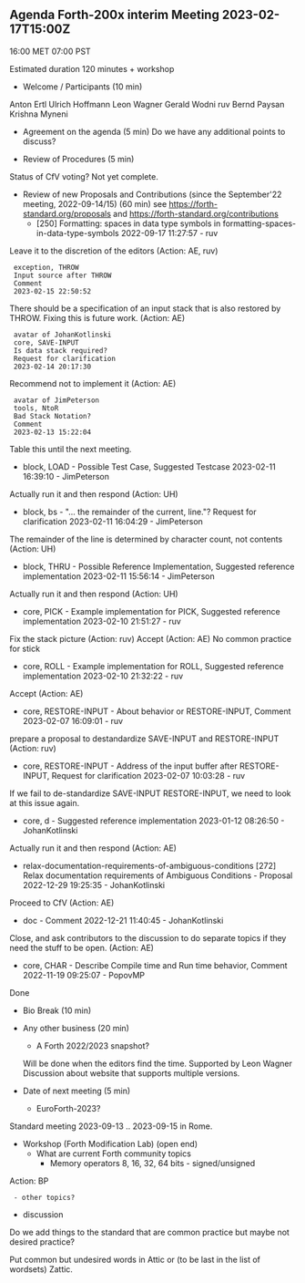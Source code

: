 ## Agenda Forth-200x interim Meeting 2023-02-17T15:00Z

16:00 MET
07:00 PST

Estimated duration 120 minutes + workshop

- Welcome / Participants (10 min)

Anton Ertl
Ulrich Hoffmann
Leon Wagner
Gerald Wodni
ruv
Bernd Paysan
Krishna Myneni

- Agreement on the agenda  (5 min)
  Do we have any additional points to discuss?

- Review of Procedures (5 min)

Status of CfV voting?  Not yet complete.

- Review of new Proposals and Contributions (since the September'22
meeting, 2022-09-14/15) (60 min)
  see https://forth-standard.org/proposals and
https://forth-standard.org/contributions
   - [250] Formatting: spaces in data type symbols
     in formatting-spaces-in-data-type-symbols
     2022-09-17 11:27:57 - ruv

Leave it to the discretion of the editors (Action: AE, ruv)


     exception, THROW
     Input source after THROW
     Comment
     2023-02-15 22:50:52

There should be a specification of an input stack that is also
restored by THROW.  Fixing this is future work.  (Action: AE)
     
     avatar of JohanKotlinski
     core, SAVE-INPUT
     Is data stack required?
     Request for clarification
     2023-02-14 20:17:30

Recommend not to implement it (Action: AE)
     
     avatar of JimPeterson
     tools, NtoR
     Bad Stack Notation?
     Comment
     2023-02-13 15:22:04

Table this until the next meeting.

   - block, LOAD -
     Possible Test Case, Suggested Testcase
     2023-02-11 16:39:10 - JimPeterson

Actually run it and then respond (Action: UH)

   - block, bs  -
     "... the remainder of the current,
     line."? Request for clarification
     2023-02-11 16:04:29 - JimPeterson

The remainder of the line is determined by character count, not
contents (Action: UH)

   - block, THRU  -
     Possible Reference Implementation, Suggested reference implementation
     2023-02-11 15:56:14 - JimPeterson

Actually run it and then respond (Action: UH)

   - core, PICK  -
     Example implementation for PICK,
     Suggested reference implementation
     2023-02-10 21:51:27 - ruv

Fix the stack picture (Action: ruv)
Accept (Action: AE)
No common practice for stick

   - core, ROLL  -
     Example implementation for ROLL,
     Suggested reference implementation
     2023-02-10 21:32:22 - ruv

Accept (Action: AE)

   - core, RESTORE-INPUT  -
     About behavior or RESTORE-INPUT,
     Comment
     2023-02-07 16:09:01 - ruv

prepare a proposal to destandardize SAVE-INPUT and RESTORE-INPUT (Action: ruv)

   - core, RESTORE-INPUT  -
     Address of the input buffer after RESTORE-INPUT,
     Request for clarification
     2023-02-07 10:03:28  - ruv

If we fail to de-standardize SAVE-INPUT RESTORE-INPUT, we need to look
at this issue again.

   - core, d  -
     Suggested reference implementation
     2023-01-12 08:26:50 - JohanKotlinski

Actually run it and then respond (Action: AE)

   - relax-documentation-requirements-of-ambiguous-conditions
   [272] Relax documentation requirements of Ambiguous Conditions -
Proposal
   2022-12-29 19:25:35 - JohanKotlinski

Proceed to CfV (Action: AE)

   - doc - Comment
   2022-12-21 11:40:45  - JohanKotlinski

Close, and ask contributors to the discussion to do separate topics if
they need the stuff to be open. (Action: AE)

   - core, CHAR   -
     Describe Compile time and Run time behavior,
     Comment
     2022-11-19 09:25:07 - PopovMP

Done

- Bio Break (10 min)

- Any other business (20 min)
   - A Forth 2022/2023 snapshot?

   Will be done when the editors find the time.
   Supported by Leon Wagner
   Discussion about website that supports multiple versions.
   
- Date of next meeting (5 min)
   - EuroForth-2023?

Standard meeting 2023-09-13 .. 2023-09-15 in Rome.

- Workshop (Forth Modification Lab) (open end)
   - What are current Forth community topics
     - Memory operators 8, 16, 32, 64 bits - signed/unsigned

Action: BP

     - other topics?
   - discussion

Do we add things to the standard that are common practice but maybe
not desired practice?

Put common but undesired words in Attic or (to be last in the list of
wordsets) Zattic.



